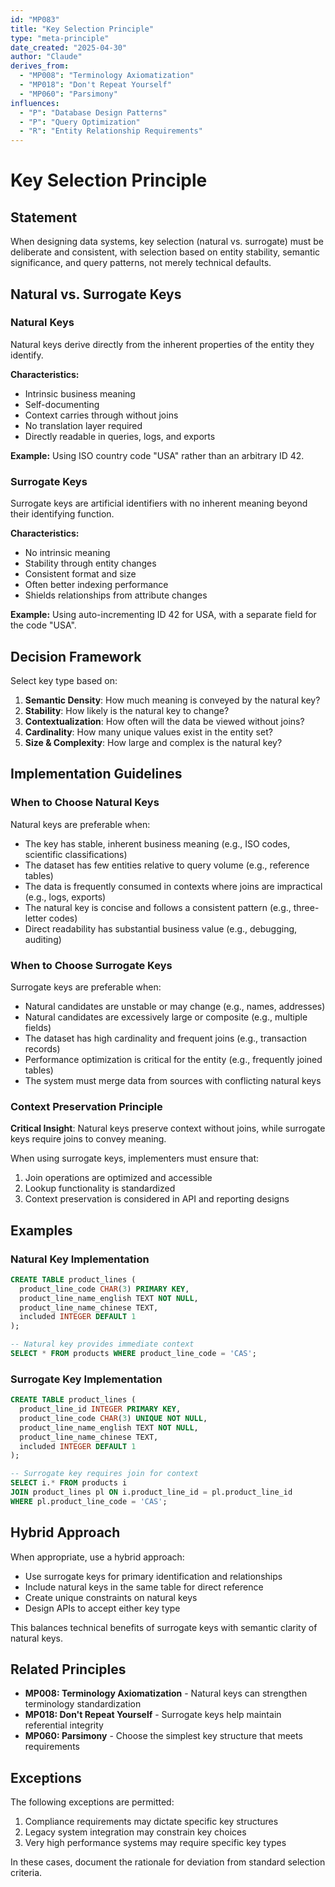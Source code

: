 ```yaml
---
id: "MP083"
title: "Key Selection Principle"
type: "meta-principle"
date_created: "2025-04-30"
author: "Claude"
derives_from:
  - "MP008": "Terminology Axiomatization"
  - "MP018": "Don't Repeat Yourself"
  - "MP060": "Parsimony"
influences:
  - "P": "Database Design Patterns"
  - "P": "Query Optimization"
  - "R": "Entity Relationship Requirements"
---
```


# Key Selection Principle

## Statement

When designing data systems, key selection (natural vs. surrogate) must be deliberate and consistent, with selection based on entity stability, semantic significance, and query patterns, not merely technical defaults.

## Natural vs. Surrogate Keys

### Natural Keys
Natural keys derive directly from the inherent properties of the entity they identify.

**Characteristics:**
- Intrinsic business meaning
- Self-documenting
- Context carries through without joins
- No translation layer required
- Directly readable in queries, logs, and exports

**Example:** Using ISO country code "USA" rather than an arbitrary ID 42.

### Surrogate Keys
Surrogate keys are artificial identifiers with no inherent meaning beyond their identifying function.

**Characteristics:**
- No intrinsic meaning
- Stability through entity changes
- Consistent format and size
- Often better indexing performance
- Shields relationships from attribute changes

**Example:** Using auto-incrementing ID 42 for USA, with a separate field for the code "USA".

## Decision Framework

Select key type based on:

1. **Semantic Density**: How much meaning is conveyed by the natural key?
2. **Stability**: How likely is the natural key to change?
3. **Contextualization**: How often will the data be viewed without joins?
4. **Cardinality**: How many unique values exist in the entity set?
5. **Size & Complexity**: How large and complex is the natural key?

## Implementation Guidelines

### When to Choose Natural Keys

Natural keys are preferable when:

- The key has stable, inherent business meaning (e.g., ISO codes, scientific classifications)
- The dataset has few entities relative to query volume (e.g., reference tables)
- The data is frequently consumed in contexts where joins are impractical (e.g., logs, exports)
- The natural key is concise and follows a consistent pattern (e.g., three-letter codes)
- Direct readability has substantial business value (e.g., debugging, auditing)

### When to Choose Surrogate Keys

Surrogate keys are preferable when:

- Natural candidates are unstable or may change (e.g., names, addresses)
- Natural candidates are excessively large or composite (e.g., multiple fields)
- The dataset has high cardinality and frequent joins (e.g., transaction records)
- Performance optimization is critical for the entity (e.g., frequently joined tables)
- The system must merge data from sources with conflicting natural keys

### Context Preservation Principle

**Critical Insight**: Natural keys preserve context without joins, while surrogate keys require joins to convey meaning.

When using surrogate keys, implementers must ensure that:
1. Join operations are optimized and accessible
2. Lookup functionality is standardized
3. Context preservation is considered in API and reporting designs

## Examples

### Natural Key Implementation

```sql
CREATE TABLE product_lines (
  product_line_code CHAR(3) PRIMARY KEY,
  product_line_name_english TEXT NOT NULL,
  product_line_name_chinese TEXT,
  included INTEGER DEFAULT 1
);

-- Natural key provides immediate context
SELECT * FROM products WHERE product_line_code = 'CAS';
```

### Surrogate Key Implementation

```sql
CREATE TABLE product_lines (
  product_line_id INTEGER PRIMARY KEY,
  product_line_code CHAR(3) UNIQUE NOT NULL,
  product_line_name_english TEXT NOT NULL,
  product_line_name_chinese TEXT,
  included INTEGER DEFAULT 1
);

-- Surrogate key requires join for context
SELECT i.* FROM products i
JOIN product_lines pl ON i.product_line_id = pl.product_line_id
WHERE pl.product_line_code = 'CAS';
```

## Hybrid Approach

When appropriate, use a hybrid approach:
- Use surrogate keys for primary identification and relationships
- Include natural keys in the same table for direct reference
- Create unique constraints on natural keys 
- Design APIs to accept either key type

This balances technical benefits of surrogate keys with semantic clarity of natural keys.

## Related Principles

- **MP008: Terminology Axiomatization** - Natural keys can strengthen terminology standardization
- **MP018: Don't Repeat Yourself** - Surrogate keys help maintain referential integrity
- **MP060: Parsimony** - Choose the simplest key structure that meets requirements

## Exceptions

The following exceptions are permitted:

1. Compliance requirements may dictate specific key structures
2. Legacy system integration may constrain key choices
3. Very high performance systems may require specific key types

In these cases, document the rationale for deviation from standard selection criteria.